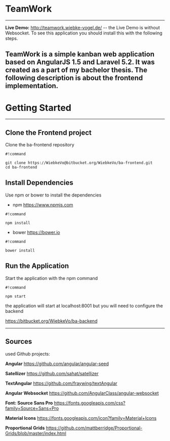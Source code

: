 # TeamWork
---
**Live Demo:** http://teamwork.wiebke-vogel.de/  -- the Live Demo is without Websocket. To see this application you should install this with the following steps.

**TeamWork** is a simple kanban web application based on AngularJS 1.5 and Laravel 5.2. It was created as a part of my
bachelor thesis. The following description is about the frontend implementation.
---

# Getting Started #
---

## Clone the Frontend project
Clone the ba-frontend repository
```
#!command

git clone https://WiebkeVo@bitbucket.org/WiebkeVo/ba-frontend.git
cd ba-frontend
```

## Install Dependencies
Use npm or bower to install the dependencies

* npm https://www.npmjs.com

```
#!command

npm install
```

* bower https://bower.io

```
#!command

bower install

```

## Run the Application
Start the application with the npm command

```
#!command

npm start

```

the application will start at localhost:8001 but you will need to configure the backend

https://bitbucket.org/WiebkeVo/ba-backend

---
## Sources

used Github projects:


**Angular** https://github.com/angular/angular-seed

**Satellizer** https://github.com/sahat/satellizer

**TextAngular** https://github.com/fraywing/textAngular

**Angular Websocket** https://github.com/AngularClass/angular-websocket

**Font: Source Sans Pro** https://fonts.googleapis.com/css?family=Source+Sans+Pro

**Material Icons** https://fonts.googleapis.com/icon?family=Material+Icons

**Proportional Grids** https://github.com/mattberridge/Proportional-Grids/blob/master/index.html